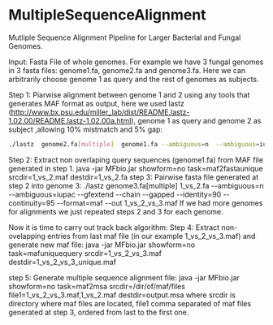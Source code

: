 # MultipleSequenceAlignment
Mutliple Sequence Alignment Pipeline for Larger Bacterial and Fungal Genomes. 

Input: Fasta File of whole genomes. For example we have 3 fungal genomes in 3 fasta files: genome1.fa, genome2.fa and genome3.fa. Here we can arbitrarily choose genome 1 as query and the rest of genomes as subjects.

Step 1: Piarwise alignment between genome 1 and 2 using any tools that generates MAF format as output, here we used lastz (http://www.bx.psu.edu/miller_lab/dist/README.lastz-1.02.00/README.lastz-1.02.00a.html), genome 1 as query and genome 2 as subject ,allowing 10% mistmatch and 5% gap:
```bash
./lastz  genome2.fa[multiple]  genome1.fa --ambiguous=n  --ambiguous=iupac  --gfextend --chain --gapped  --identity=90 --continuity=95  --format=maf  --out 1_vs_2.maf
```
Step 2: Extract non overlaping query sequences (genome1.fa) from MAF file generated in step 1.
java -jar  MFbio.jar  showform=no  task=maf2fastaunique  srcdir=1_vs_2.maf  destdir=1_vs_2.fa
step 3: Pairwise fasta file generated at step 2 into genome 3:
./lastz  genome3.fa[multiple]  1_vs_2.fa --ambiguous=n  --ambiguous=iupac  --gfextend --chain --gapped  --identity=90 --continuity=95  --format=maf  --out 1_vs_2_vs_3.maf
If we had more genomes for alignments we just repeated steps 2 and 3 for each genome.

Now it is time to carry out track back algorithm:
Step 4: Extract non-ovelapping entries from last maf file (in our example 1_vs_2_vs_3.maf) and generate new maf file:
java -jar  MFbio.jar  showform=no  task=mafuniquequery  srcdir=1_vs_2_vs_3.maf  destdir=1_vs_2_vs_3_unique.maf

step 5: Generate multiple sequence alignment file:
java -jar  MFbio.jar  showform=no  task=maf2msa  srcdir=/dir/of/maf/files  file1=1_vs_2_vs_3.maf,1_vs_2.maf  destdir=output.msa
where srcdir is directory where maf files are located, file1 comma separated of maf files generated at step 3, ordered from last to the first one.



